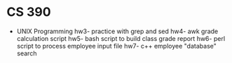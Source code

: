 # CS 390
 - UNIX Programming
hw3- practice with grep and sed 
hw4- awk grade calculation script
hw5- bash script to build class grade report
hw6- perl script to process employee input file
hw7- c++ employee "database" search